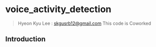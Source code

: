 # voice_activity_detection
>Hyeon Kyu Lee : skgusrb12@gmail.com
>This code is 
>Coworked
## Introduction
